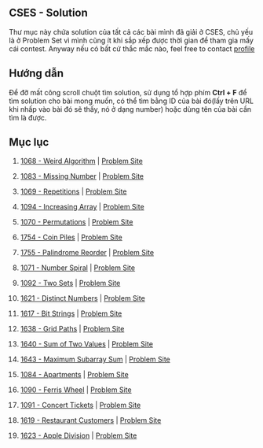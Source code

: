## CSES - Solution
Thư mục này chứa solution của tất cả các bài mình đã giải ở CSES, chủ yếu là ở Problem Set vì mình cũng ít khi sắp xếp được thời gian để tham gia mấy cái contest. Anyway nếu có bất cứ thắc mắc nào, feel free to contact [profile](https://nghoanglong.github.io/)

## Hướng dẫn

Để đỡ mất công scroll chuột tìm solution, sử dụng tổ hợp phím **Ctrl + F** để tìm solution cho bài mong muốn, có thể tìm bằng ID của bài đó(lấy trên URL khi nhấp vào bài đó sẽ thấy, nó ở dạng number) hoặc dùng tên của bài cần tìm là được.

## Mục lục

1. [1068 - Weird Algorithm](https://github.com/nghoanglong/CP-Solutions/tree/master/CSES/1068.cpp) | [Problem Site](https://cses.fi/problemset/task/1068/)

2. [1083 - Missing Number](https://github.com/nghoanglong/CP-Solutions/tree/master/CSES/1083.cpp) | [Problem Site](https://cses.fi/problemset/task/1083/)

3. [1069 - Repetitions](https://github.com/nghoanglong/CP-Solutions/tree/master/CSES/1069.cpp) | [Problem Site](https://cses.fi/problemset/task/1069/)

4. [1094 - Increasing Array](https://github.com/nghoanglong/CP-Solutions/tree/master/CSES/1094.cpp) | [Problem Site](https://cses.fi/problemset/task/1094/)

5. [1070 - Permutations](https://github.com/nghoanglong/CP-Solutions/tree/master/CSES/1070.cpp) | [Problem Site](https://cses.fi/problemset/task/1070/)

6. [1754 - Coin Piles](https://github.com/nghoanglong/CP-Solutions/tree/master/CSES/1754.cpp) | [Problem Site](https://cses.fi/problemset/task/1754/)

7. [1755 - Palindrome Reorder](https://github.com/nghoanglong/CP-Solutions/tree/master/CSES/1755.cpp) | [Problem Site](https://cses.fi/problemset/task/1755/)

8. [1071 - Number Spiral](https://github.com/nghoanglong/CP-Solutions/tree/master/CSES/1071.cpp) | [Problem Site](https://cses.fi/problemset/task/1071/)

9. [1092 - Two Sets](https://github.com/nghoanglong/CP-Solutions/tree/master/CSES/1092.cpp) | [Problem Site](https://cses.fi/problemset/task/1092/)

10. [1621 - Distinct Numbers](https://github.com/nghoanglong/CP-Solutions/tree/master/CSES/1621.cpp) | [Problem Site](https://cses.fi/problemset/task/1621/)

11. [1617 - Bit Strings](https://github.com/nghoanglong/CP-Solutions/tree/master/CSES/1617.cpp) | [Problem Site](https://cses.fi/problemset/task/1617/)

12. [1638 - Grid Paths](https://github.com/nghoanglong/CP-Solutions/tree/master/CSES/1638.cpp) | [Problem Site](https://cses.fi/problemset/task/1638/)

13. [1640 - Sum of Two Values](https://github.com/nghoanglong/CP-Solutions/tree/master/CSES/1640.cpp) | [Problem Site](https://cses.fi/problemset/task/1640/)

14. [1643 - Maximum Subarray Sum](https://github.com/nghoanglong/CP-Solutions/tree/master/CSES/1643.cpp) | [Problem Site](https://cses.fi/problemset/task/1643/)

15. [1084 - Apartments](https://github.com/nghoanglong/CP-Solutions/tree/master/CSES/1084.cpp) | [Problem Site](https://cses.fi/problemset/task/1084/)

16. [1090 - Ferris Wheel](https://github.com/nghoanglong/CP-Solutions/tree/master/CSES/1090.cpp) | [Problem Site](https://cses.fi/problemset/task/1090/)

17. [1091 - Concert Tickets](https://github.com/nghoanglong/CP-Solutions/tree/master/CSES/1091.cpp) | [Problem Site](https://cses.fi/problemset/task/1091/)

18. [1619 - Restaurant Customers](https://github.com/nghoanglong/CP-Solutions/tree/master/CSES/1619.cpp) | [Problem Site](https://cses.fi/problemset/task/1619/)

19. [1623 - Apple Division](https://github.com/nghoanglong/CP-Solutions/tree/master/CSES/1623.cpp) | [Problem Site](https://cses.fi/problemset/task/1623/)